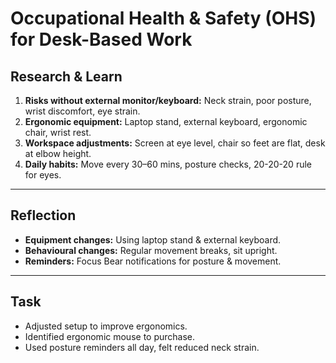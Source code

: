 # Occupational Health & Safety (OHS) for Desk-Based Work

## Research & Learn
1. **Risks without external monitor/keyboard:** Neck strain, poor posture, wrist discomfort, eye strain.
2. **Ergonomic equipment:** Laptop stand, external keyboard, ergonomic chair, wrist rest.
3. **Workspace adjustments:** Screen at eye level, chair so feet are flat, desk at elbow height.
4. **Daily habits:** Move every 30–60 mins, posture checks, 20-20-20 rule for eyes.

---

## Reflection
- **Equipment changes:** Using laptop stand & external keyboard.
- **Behavioural changes:** Regular movement breaks, sit upright.
- **Reminders:** Focus Bear notifications for posture & movement.

---

## Task
- Adjusted setup to improve ergonomics.
- Identified ergonomic mouse to purchase.
- Used posture reminders all day, felt reduced neck strain.

